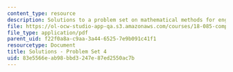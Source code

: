 ```yaml
---
content_type: resource
description: Solutions to a problem set on mathematical methods for engineers.
file: https://ol-ocw-studio-app-qa.s3.amazonaws.com/courses/18-085-computational-science-and-engineering-i-fall-2008/83e5566eab98bbd3247e87ed2550ac7b_pset4.pdf
file_type: application/pdf
parent_uid: f22f0a8a-c9aa-3a44-6525-7e9b091c41f1
resourcetype: Document
title: Solutions - Problem Set 4
uid: 83e5566e-ab98-bbd3-247e-87ed2550ac7b
---
```


